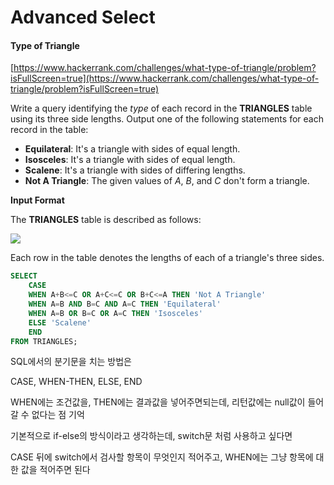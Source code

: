 # Advanced Select

#### Type of Triangle

[https://www.hackerrank.com/challenges/what-type-of-triangle/problem?isFullScreen=true](https://www.hackerrank.com/challenges/what-type-of-triangle/problem?isFullScreen=true)

Write a query identifying the _type_ of each record in the **TRIANGLES** table using its three side lengths. Output one of the following statements for each record in the table:

* **Equilateral**: It's a triangle with  sides of equal length.
* **Isosceles**: It's a triangle with  sides of equal length.
* **Scalene**: It's a triangle with  sides of differing lengths.
* **Not A Triangle**: The given values of _A_, _B_, and _C_ don't form a triangle.

**Input Format**

The **TRIANGLES** table is described as follows:

![](https://s3.amazonaws.com/hr-challenge-images/12887/1443815629-ac2a843fb7-1.png)

Each row in the table denotes the lengths of each of a triangle's three sides.

```sql
SELECT
    CASE 
    WHEN A+B<=C OR A+C<=C OR B+C<=A THEN 'Not A Triangle'
    WHEN A=B AND B=C AND A=C THEN 'Equilateral'
    WHEN A=B OR B=C OR A=C THEN 'Isosceles'
    ELSE 'Scalene'
    END
FROM TRIANGLES;
```

SQL에서의 분기문을 치는 방법은&#x20;

CASE, WHEN-THEN, ELSE, END

WHEN에는 조건값을, THEN에는 결과값을 넣어주면되는데, 리턴값에는 null값이 들어갈 수 없다는 점 기억

기본적으로 if-else의 방식이라고 생각하는데, switch문 처럼 사용하고 싶다면

CASE 뒤에 switch에서 검사할 항목이 무엇인지 적어주고, WHEN에는 그냥 항목에 대한 값을 적어주면 된다









